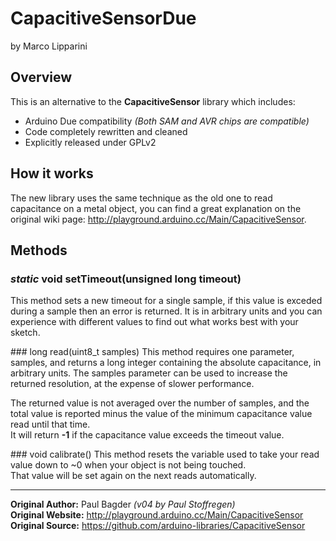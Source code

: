 CapacitiveSensorDue
===================
by Marco Lipparini

## Overview
This is an alternative to the **CapacitiveSensor** library which includes:
* Arduino Due compatibility *(Both SAM and AVR chips are compatible)*
* Code completely rewritten and cleaned
* Explicitly released under GPLv2

## How it works
The new library uses the same technique as the old one to read capacitance on a metal object, you can find a great explanation on the original wiki page: http://playground.arduino.cc/Main/CapacitiveSensor.

## Methods
### *static* void setTimeout(unsigned long timeout)
This method sets a new timeout for a single sample, if this value is exceded during a sample then an error is returned. It is in arbitrary units and you can experience with different values to find out what works best with your sketch.

### long read(uint8_t samples)
This method requires one parameter, samples, and returns a long integer containing the absolute capacitance, in arbitrary units. The samples parameter can be used to increase the returned resolution, at the expense of slower performance.

The returned value is not averaged over the number of samples, and the total value is reported minus the value of the minimum capacitance value read until that time.  
It will return **-1** if the capacitance value exceeds the timeout value.

### void calibrate()
This method resets the variable used to take your read value down to ~0 when your object is not being touched.  
That value will be set again on the next reads automatically.

***
**Original Author:** Paul Bagder *(v04 by Paul Stoffregen)*  
**Original Website:** http://playground.arduino.cc/Main/CapacitiveSensor  
**Original Source:** https://github.com/arduino-libraries/CapacitiveSensor